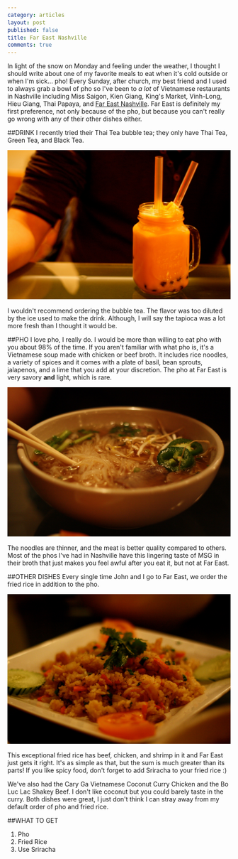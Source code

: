 ```yaml
---
category: articles
layout: post
published: false
title: Far East Nashville
comments: true
---
```


In light of the snow on Monday and feeling under the weather, I thought I should write about one of my favorite meals to eat when it's cold outside or when I'm sick... pho! Every Sunday, after church, my best friend and I used to always grab a bowl of pho so I've been to _a lot_ of Vietnamese restaurants in Nashville including Miss Saigon, Kien Giang, King's Market, Vinh-Long, Hieu Giang, Thai Papaya, and [Far East Nashville](http://www.fareastnashville.com). Far East is definitely my first preference, not only because of the pho, but because you can't really go wrong with any of their other dishes either. 


##DRINK
I recently tried their Thai Tea bubble tea; they only have Thai Tea, Green Tea, and Black Tea.

![bobafareast.jpg](/images/bobafareast.jpg)

I wouldn't recommend ordering the bubble tea. The flavor was too diluted by the ice used to make the drink. Although, I will say the tapioca was a lot more fresh than I thought it would be.

##PHO
I love pho, I really do. I would be more than willing to eat pho with you about 98% of the time. If you aren't familiar with what pho is, it's a Vietnamese soup made with chicken or beef broth. It includes rice noodles, a variety of spices and it comes with a plate of basil, bean sprouts, jalapenos, and a lime that you add at your discretion. The pho at Far East is very savory **and** light, which is rare.

![phofareast.jpg](/images/phofareast.jpg)

The noodles are thinner, and the meat is better quality compared to others. Most of the phos I've had in Nashville have this lingering taste of MSG in their broth that just makes you feel awful after you eat it, but not at Far East. 

##OTHER DISHES
Every single time John and I go to Far East, we order the fried rice in addition to the pho.

![ricefareast.jpg](/images/ricefareast.jpg)

This exceptional fried rice has beef, chicken, and shrimp in it and Far East just gets it right. It's as simple as that, but the sum is much greater than its parts! If you like spicy food, don't forget to add Sriracha to your fried rice :)

We've also had the Cary Ga Vietnamese Coconut Curry Chicken and the Bo Luc Lac Shakey Beef. I don't like coconut but you could barely taste in the curry. Both dishes were great, I just don't think I can stray away from my default order of pho and fried rice. 

##WHAT TO GET

1. Pho
2. Fried Rice 
3. Use Sriracha